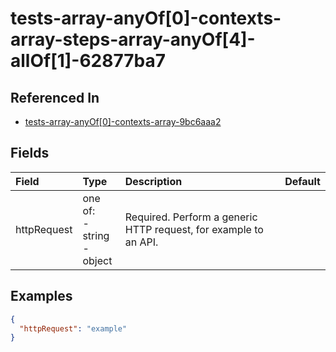 
# tests-array-anyOf[0]-contexts-array-steps-array-anyOf[4]-allOf[1]-62877ba7



## Referenced In

- [tests-array-anyOf[0]-contexts-array-9bc6aaa2](/docs/references/schemas/tests-array-anyof-0--contexts-array-9bc6aaa2)

## Fields

Field | Type | Description | Default
:-- | :-- | :-- | :--
httpRequest | one of:<br/>- string<br/>- object | Required. Perform a generic HTTP request, for example to an API. | 

## Examples

```json
{
  "httpRequest": "example"
}
```
